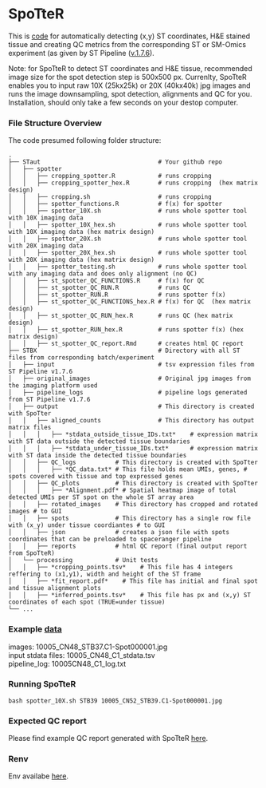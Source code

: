 # SpoTteR
This is [code](./spotter) for automatically detecting (x,y) ST coordinates, H&E stained tissue and creating QC metrics from the corresponding ST or SM-Omics experiment (as given by ST Pipeline ([v.1.7.6](https://github.com/SpatialTranscriptomicsResearch/st_pipeline/releases/tag/1.7.6)). 

Note: for SpoTteR to detect ST coordinates and H&E tissue, recommended image size for the spot detection step is 500x500 px. Currenlty, SpoTteR enables you to input raw 10X (25kx25k) or 20X (40kx40k) jpg images and runs the image downsampling, spot detection, alignments and QC for you. Installation, should only take a few seconds on your destop computer.

### File Structure Overview
The code presumed following folder structure: 

    . 
    ├── STaut                                 # Your github repo 
    │   ├── spotter 
    │   │   ├── cropping_spotter.R            # runs cropping 
    │   │   ├── cropping_spotter_hex.R        # runs cropping  (hex matrix design)
    │   │   ├── cropping.sh                   # runs cropping 
    │   │   ├── spotter_functions.R           # f(x) for spotter 
    │   │   ├── spotter_10X.sh                # runs whole spotter tool with 10X imaging data
    │   │   ├── spotter_10X_hex.sh            # runs whole spotter tool with 10X imaging data (hex matrix design)
    │   │   ├── spotter_20X.sh                # runs whole spotter tool with 20X imaging data
    │   │   ├── spotter_20X_hex.sh            # runs whole spotter tool with 20X imaging data (hex matrix design)
    │   │   ├── spotter_testing.sh            # runs whole spotter tool with any imaging data and does only alignment (no QC)
    │   │   ├── st_spotter_QC_FUNCTIONS.R     # f(x) for QC 
    │   │   ├── st_spotter_QC_RUN.R           # runs QC 
    │   │   ├── st_spotter_RUN.R              # runs spotter f(x) 
    │   │   ├── st_spotter_QC_FUNCTIONS_hex.R # f(x) for QC  (hex matrix design)
    │   │   ├── st_spotter_QC_RUN_hex.R       # runs QC (hex matrix design)
    │   │   ├── st_spotter_RUN_hex.R          # runs spotter f(x) (hex matrix design)
    │   │   ├── st_spotter_QC_report.Rmd      # creates html QC report     
    ├── STBX                                  # Directory with all ST files from corresponding batch/experiment
    │   ├── input                             # tsv expression files from ST Pipeline v1.7.6
    │   ├── original_images                   # Original jpg images from the imaging platform used
    │   ├── pipeline_logs                     # pipeline logs generated from ST Pipeline v1.7.6 
    │   ├── output                            # This directory is created with SpoTter
    │   │   ├── aligned_counts                # This directory has output matrix files
    │   │   │   ├── *stdata_outside_tissue_IDs.txt*    # expression matrix with ST data outside the detected tissue boundaries
    │   │   │   ├── *stdata_under_tissue_IDs.txt*      # expression matrix with ST data inside the detected tissue boundaries
    │   │   ├── QC_logs           # This directory is created with SpoTter
    │   │   │   ├── *QC_data.txt* # This file holds mean UMIs, genes, # spots covered with tissue and top expressed genes
    │   │   ├── QC_plots          # This directory is created with SpoTter
    │   │   │   ├── *Alignment.pdf* # Spatial heatmap image of total detected UMIs per ST spot on the whole ST array area
    │   │   ├── rotated_images    # This directory has cropped and rotated images # to GUI
    │   │   ├── spots             # This directory has a single row file with (x_y) under tissue coordiantes # to GUI
    │   │   ├── json              # creates a json file with spots coordinates that can be preloaded to spaceranger pipeline   
    │   │   ├── reports           # html QC report (final output report from SpoTteR)
    │   └── processing            # Unit tests
    │   │   ├── *cropping_points.tsv*    # This file has 4 integers reffering to (x1,y1), width and height of the ST frame 
    │   │   ├── *fit_report.pdf*    # This file has initial and final spot and tissue alignment plots
    │   │   ├── *inferred_points.tsv*    # This file has px and (x,y) ST coordinates of each spot (TRUE=under tissue)
    └── ...

### Example [data](./spotter/data)
images: 10005_CN48_STB37.C1-Spot000001.jpg  
input stdata files: 10005_CN48_C1_stdata.tsv  
pipeline_log: 10005CN48_C1_log.txt  

### Running SpoTteR
`bash spotter_10X.sh STB39 10005_CN52_STB39.C1-Spot000001.jpg`

### Expected QC report
Please find example QC report generated with SpoTteR [here](./spotter/data/ST_QC_Report_10005_CN48_C1.html). 

### Renv
Env availabe [here](./spotter/data/sessionInfo_run.txt).
